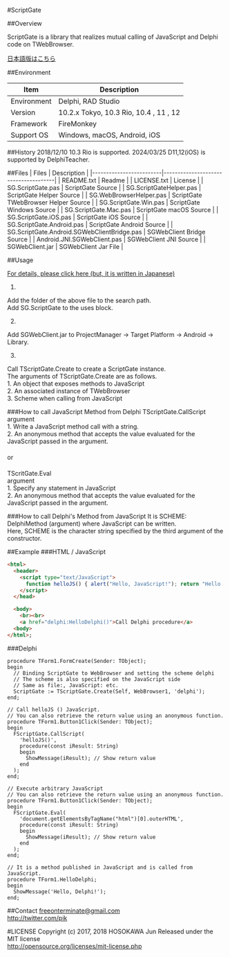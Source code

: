 ﻿#ScriptGate

##Overview

ScriptGate is a library that realizes mutual calling of JavaScript and Delphi code on TWebBrowser.

[日本語版はこちら](https://bitbucket.org/freeonterminate/scriptgate/src/master/Readme_ja.md)

##Environment

| Item        | Description                  |
|-------------|------------------------------|
| Environment | Delphi, RAD Studio           |
| Version     | 10.2.x Tokyo, 10.3 Rio, 10.4 , 11 , 12       |
| Framework   | FireMonkey                   |
| Support OS  | Windows, macOS, Android, iOS |

##History
2018/12/10 10.3 Rio is supported.
2024/03/25 D11,12(iOS) is supported by DelphiTeacher.

##Files
| Files                   | Description                          |
|-------------------------|--------------------------------------|
| README.txt              | Readme                               |
| LICENSE.txt             | License                              |
| SG.ScriptGate.pas       | ScriptGate Source                    |
| SG.ScriptGateHelper.pas | ScriptGate Helper Source             |
| SG.WebBrowserHelper.pas | ScriptGate TWebBrowser Helper Source |
| SG.ScriptGate.Win.pas   | ScriptGate Windows Source            |
| SG.ScriptGate.Mac.pas   | ScriptGate macOS Source              |
| SG.ScriptGate.iOS.pas   | ScriptGate iOS Source                |
| SG.ScriptGate.Android.pas                   | ScriptGate Android Source |
| SG.ScriptGate.Android.SGWebClientBridge.pas | SGWebClient Bridge Source |
| Android.JNI.SGWebClient.pas                 | SGWebClient JNI Source    |
| SGWebClient.jar                             | SGWebClient Jar File      |

##Usage

[For details, please click here (but, it is written in Japanese)](http://qiita.com/items/dacb1be7ad528d27803a)


1.  
Add the folder of the above file to the search path.  
Add SG.ScriptGate to the uses block.  

2.  
Add SGWebClient.jar to ProjectManager -> Target Platform -> Android -> Library.  

3.  
Call TScriptGate.Create to create a ScriptGate instance.  
The arguments of TScriptGate.Create are as follows.  
	1. An object that exposes methods to JavaScript  
	2. An associated instance of TWebBrowser  
	3. Scheme when calling from JavaScript  

###How to call JavaScript Method from Delphi
TScriptGate.CallScript  
argument  
	1. Write a JavaScript method call with a string.  
	2. An anonymous method that accepts the value evaluated for the JavaScript passed in the argument.  
　  
or  
　  
TScritGate.Eval  
argument  
	1. Specify any statement in JavaScript  
	2. An anonymous method that accepts the value evaluated for the JavaScript passed in the argument.  


###How to call Delphi's Method from JavaScript
It is SCHEME: DelphiMethod (argument) where JavaScript can be written.  
Here, SCHEME is the character string specified by the third argument of the constructor.  

##Example
###HTML / JavaScript
```html
<html> 
  <header> 
    <script type="text/JavaScript"> 
      function helloJS() { alert("Hello, JavaScript!"); return "Hello !!"; }
    </script> 
  </head> 

  <body> 
    <br><br> 
    <a href="delphi:HelloDelphi()">Call Delphi procedure</a> 
  <body> 
</html>;
```

###Delphi
```ObjectPascal
procedure TForm1.FormCreate(Sender: TObject);
begin
  // Binding ScriptGate to WebBrowser and setting the scheme delphi
  // The scheme is also specified on the JavaScript side
  // Same as file:, JavaScript: etc.
  ScriptGate := TScriptGate.Create(Self, WebBrowser1, 'delphi');
end;

// Call helloJS () JavaScript.
// You can also retrieve the return value using an anonymous function.
procedure TForm1.Button1Click(Sender: TObject);
begin
  FScriptGate.CallScript(
    'helloJS()',
    procedure(const iResult: String)
    begin
      ShowMessage(iResult); // Show return value
    end
  );
end;

// Execute arbitrary JavaScript
// You can also retrieve the return value using an anonymous function.
procedure TForm1.Button1Click(Sender: TObject);
begin
  FScriptGate.Eval(
    'document.getElementsByTagName("html")[0].outerHTML',
    procedure(const iResult: String)
    begin
      ShowMessage(iResult); // Show return value
    end
  );
end;

// It is a method published in JavaScript and is called from JavaScript.
procedure TForm1.HelloDelphi;
begin
  ShowMessage('Hello, Delphi!');
end;

```

##Contact
freeonterminate@gmail.com  
http://twitter.com/pik  
      
#LICENSE
Copyright (c) 2017, 2018 HOSOKAWA Jun
Released under the MIT license  
http://opensource.org/licenses/mit-license.php
